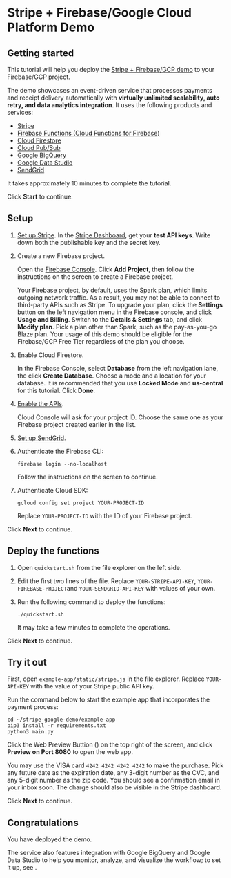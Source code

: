 # Stripe + Firebase/Google Cloud Platform Demo

## Getting started

This tutorial will help you deploy the [Stripe + Firebase/GCP demo](https://github.com/michaelawyu/stripe-google-demo)
to your Firebase/GCP project.

The demo showcases an event-driven service that processes payments and
receipt delivery automatically with **virtually unlimited scalability,
auto retry, and data analytics integration**.
It uses the following products and services:

* [Stripe](https://stripe.com/)
* [Firebase Functions (Cloud Functions for Firebase)](https://firebase.google.com/docs/functions)
* [Cloud Firestore](https://firebase.google.com/docs/firestore/)
* [Cloud Pub/Sub](https://cloud.google.com/pubsub)
* [Google BigQuery](https://cloud.google.com/bigquery)
* [Google Data Studio](https://datastudio.google.com/)
* [SendGrid](https://sendgrid.com)

It takes approximately 10 minutes to complete the tutorial.

Click **Start** to continue.

## Setup

1. [Set up Stripe](https://stripe.com/). In the [Stripe Dashboard](https://dashboard.stripe.com),
get your **test API keys**. Write down both the publishable key and the secret key.

2. Create a new Firebase project.

    Open the [Firebase Console](https://console.firebase.google.com/). Click
    **Add Project**, then follow the instructions on the screen to create
    a Firebase project.

    Your Firebase project, by default, uses the Spark plan, which limits
    outgoing network traffic. As a result, you may not be able to connect to
    third-party APIs such as Stripe. To upgrade your plan, click the **Settings**
    button on the left navigation menu in the Firebase console, and click
    **Usage and Billing**. Switch to the **Details & Settings** tab, and
    click **Modify plan**. Pick a plan other than Spark, such as the pay-as-you-go
    Blaze plan. Your usage of this demo should be eligible for the Firebase/GCP
    Free Tier regardless of the plan you choose.

3. Enable Cloud Firestore.

    In the Firebase Console, select **Database** from the left navigation lane,
    the click **Create Database**. Choose a mode and a location for your
    database. It is recommended that you use **Locked Mode** and **us-central**
    for this tutorial. Click **Done**.

4. [Enable the APIs](https://pantheon.corp.google.com/flows/enableapi?apiid=pubsub,bigquery).

    Cloud Console will ask for your project ID. Choose the same one as
    your Firebase project created earlier in the list.

5. [Set up SendGrid](https://sendgrid.com).

6. Authenticate the Firebase CLI:

    ```
    firebase login --no-localhost
    ```

    Follow the instructions on the screen to continue.

7. Authenticate Cloud SDK:

    ```
    gcloud config set project YOUR-PROJECT-ID
    ```

    Replace `YOUR-PROJECT-ID` with the ID of your Firebase project.

Click **Next** to continue.

## Deploy the functions

1. Open `quickstart.sh` from the file explorer on the left side.

2. Edit the first two lines of the file. Replace `YOUR-STRIPE-API-KEY`,
`YOUR-FIREBASE-PROJECT`and `YOUR-SENDGRID-API-KEY` with values of your own.

3. Run the following command to deploy the functions:

    ```
    ./quickstart.sh
    ```

    It may take a few minutes to complete the operations.

Click **Next** to continue.

## Try it out

First, open `example-app/static/stripe.js` in the file explorer. Replace
`YOUR-API-KEY` with the value of your Stripe public API key.

Run the command below to start the example app that incorporates the payment process:

```
cd ~/stripe-google-demo/example-app
pip3 install -r requirements.txt
python3 main.py
```

Click the Web Preview Buttion (<walkthrough-web-preview-icon></walkthrough-web-preview-icon>)
on the top right of the screen, and click **Preview on Port 8080** to open the web app.

You may use the VISA card `4242 4242 4242 4242` to make the purchase. Pick any
future date as the expiration date, any 3-digit number as the CVC, and any
5-digit number as the zip code. You should see a confirmation email in your
inbox soon. The charge should also be visible in the Stripe dashboard.

Click **Next** to continue.

## Congratulations

<walkthrough-conclusion-trophy></walkthrough-conclusion-trophy>

You have deployed the demo.

The service also features integration with Google BigQuery and Google Data
Studio to help you monitor, analyze, and visualize
the workflow; to set it up, see <walkthrough-editor-open-file filepath="stripe-google-demo/analytics.md" text="Set up Google Data Studio"></walkthrough-editor-open-file>.

